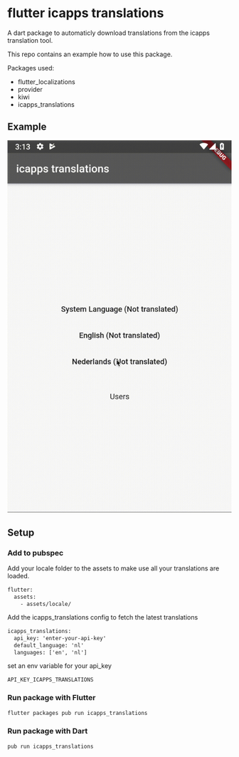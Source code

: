 # flutter icapps translations

A dart package to automaticly download translations from the icapps translation tool.

This repo contains an example how to use this package.

Packages used:
 - flutter_localizations
 - provider
 - kiwi
 - icapps_translations

## Example

![Example](assets/example.gif)

## Setup

### Add to pubspec

Add your locale folder to the assets to make use all your translations are loaded.
```
flutter:
  assets:
    - assets/locale/
```

Add the icapps_translations config to fetch the latest translations
```
icapps_translations:
  api_key: 'enter-your-api-key'
  default_language: 'nl'
  languages: ['en', 'nl']
```

set an env variable for your api_key

```
API_KEY_ICAPPS_TRANSLATIONS
```

### Run package with Flutter

```
flutter packages pub run icapps_translations
```

### Run package with Dart

```
pub run icapps_translations
```
